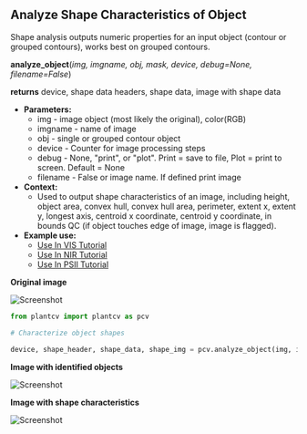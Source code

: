 ## Analyze Shape Characteristics of Object

Shape analysis outputs numeric properties for an input object (contour or grouped contours), works best on grouped contours.
 
**analyze_object**(*img, imgname, obj, mask, device, debug=None, filename=False*)

**returns** device, shape data headers, shape data, image with shape data

- **Parameters:**
    - img - image object (most likely the original), color(RGB)
    - imgname - name of image
    - obj - single or grouped contour object
    - device - Counter for image processing steps
    - debug - None, "print", or "plot". Print = save to file, Plot = print to screen. Default = None 
    - filename - False or image name. If defined print image
- **Context:**
    - Used to output shape characteristics of an image, including height, object area, convex hull, convex hull area, perimeter, extent x, extent y, longest axis, centroid x coordinate, centroid y coordinate, in bounds QC (if object touches edge of image, image is flagged). 
- **Example use:**
    - [Use In VIS Tutorial](../vis_tutorial.html)
    - [Use In NIR Tutorial](nir_tutorial.md)
    - [Use In PSII Tutorial](psII_tutorial.md) 
    
**Original image**

![Screenshot](img/documentation_images/analyze_shape/original_image.jpg)

```python
from plantcv import plantcv as pcv

# Characterize object shapes
    
device, shape_header, shape_data, shape_img = pcv.analyze_object(img, imgname, objects, mask, device, debug="print", /home/malia/setaria_shape_img.png)
```

**Image with identified objects**

![Screenshot](img/documentation_images/analyze_shape/objects_on_image.jpg)

**Image with shape characteristics**

![Screenshot](img/documentation_images/analyze_shape/shapes_on_image.jpg)
